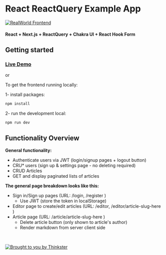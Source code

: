 # React ReactQuery Example App

[![RealWorld Frontend](https://img.shields.io/badge/realworld-frontend-%23783578.svg)](http://realworld.io)
#### React + Next.js + ReactQuery + Chakra UI + React Hook Form


## Getting started

### [Live Demo](https://mssoftco.gitlab.io/real-world-front/)

or

To get the frontend running locally:


1- install packages:

```bash
npm install
```

2- run the development local:

```bash
npm run dev
```


## Functionality Overview

**General functionality:**

- Authenticate users via JWT (login/signup pages + logout button)
- CRU* users (sign up & settings page - no deleting required)
- CRUD Articles
- GET and display paginated lists of articles

**The general page breakdown looks like this:**

- Sign in/Sign up pages (URL: /login, /register )
    - Use JWT (store the token in localStorage)
- Editor page to create/edit articles (URL: /editor, /editor/article-slug-here )
- Article page (URL: /article/article-slug-here )
    - Delete article button (only shown to article's author)
    - Render markdown from server client side
<br />

[![Brought to you by Thinkster](https://raw.githubusercontent.com/gothinkster/realworld/master/media/end.png)](https://thinkster.io)